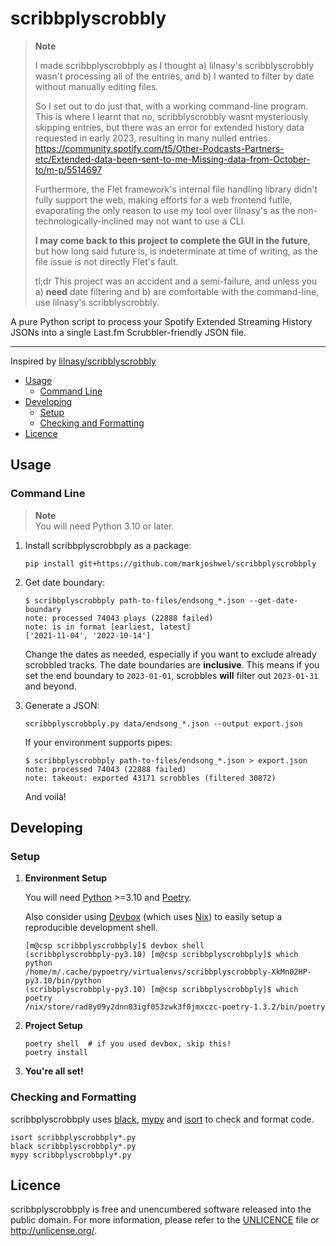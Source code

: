 # scribbplyscrobbly

> **Note**  
>
> I made scribbplyscrobbply as I thought a) lilnasy's scribblyscrobbly wasn't processing
> all of the entries, and b) I wanted to filter by date without manually editing files.
>
> So I set out to do just that, with a working command-line program. This is where I
> learnt that no, scribblyscrobbly wasnt mysteriously skipping entries, but there was an
> error for extended history data requested in early 2023, resulting in many nulled
> entries.  
> <https://community.spotify.com/t5/Other-Podcasts-Partners-etc/Extended-data-been-sent-to-me-Missing-data-from-October-to/m-p/5514697>
>
> Furthermore, the Flet framework's internal file handling library didn't fully support
> the web, making efforts for a web frontend futile, evaporating the only reason to use
> my tool over lilnasy's as the non-technologically-inclined may not want to use a CLI.  
>
> **I may come back to this project to complete the GUI in the future**, but how long
> said future is, is indeterminate at time of writing, as the file issue is not directly
> Flet's fault.
>
> tl;dr This project was an accident and a semi-failure, and unless you a) **need** date
> filtering and b) are comfortable with the command-line, use lilnasy's scribblyscrobbly.

A pure Python script to process your Spotify Extended Streaming History JSONs into a
single Last.fm Scrubbler-friendly JSON file.

---

Inspired by [lilnasy/scribblyscrobbly](https://github.com/lilnasy/scribblyscrobbly)

- [Usage](#usage)
    - [Command Line](#command-line)
- [Developing](#developing)
    - [Setup](#setup)
    - [Checking and Formatting](#checking-and-formatting)
- [Licence](#licence)

## Usage

<!-- 
### Static Web App

TODO
-->

### Command Line

> **Note**  
> You will need Python 3.10 or later.

1. Install scribbplyscrobbply as a package:

    ```
    pip install git+https://github.com/markjoshwel/scribbplyscrobbply
    ```

2. Get date boundary:

    ```
    $ scribbplyscrobbply path-to-files/endsong_*.json --get-date-boundary
    note: processed 74043 plays (22888 failed)
    note: is in format [earliest, latest]
    ['2021-11-04', '2022-10-14']
    ```

    Change the dates as needed, especially if you want to exclude already scrobbled
    tracks. The date boundaries are **inclusive**. This means if you set the end boundary
    to `2023-01-01`, scrobbles **will** filter out `2023-01-31` and beyond.

3. Generate a JSON:

    ```
    scribbplyscrobbply.py data/endsong_*.json --output export.json
    ```

    If your environment supports pipes:

    ```
    $ scribbplyscrobbply path-to-files/endsong_*.json > export.json
    note: processed 74043 (22888 failed)
    note: takeout: exported 43171 scrobbles (filtered 30872)
    ```

    And voilà!

## Developing

### Setup

1. **Environment Setup**

    You will need [Python](https://www.python.org/) >=3.10 and
    [Poetry](https://github.com/python-poetry/poetry).

    Also consider using [Devbox](https://github.com/jetpack-io/devbox) (which uses
    [Nix](https://nixos.org/)) to easily setup a reproducible development shell.

    ```
    [m@csp scribbplyscrobbply]$ devbox shell
    (scribbplyscrobbply-py3.10) [m@csp scribbplyscrobbply]$ which python
    /home/m/.cache/pypoetry/virtualenvs/scribbplyscrobbply-XkMn02HP-py3.10/bin/python
    (scribbplyscrobbply-py3.10) [m@csp scribbplyscrobbply]$ which poetry
    /nix/store/rad8y09y2dnn03igf053zwk3f0jmxczc-poetry-1.3.2/bin/poetry
    ```

2. **Project Setup**

    ```shell
    poetry shell  # if you used devbox, skip this!
    poetry install
    ```

3. **You're all set!**

### Checking and Formatting

scribbplyscrobbply uses [black](https://github.com/psf/black),
[mypy](https://github.com/python/mypy) and [isort](https://github.com/PyCQA/isort)
to check and format code.

```
isort scribbplyscrobbply*.py
black scribbplyscrobbply*.py
mypy scribbplyscrobbply*.py
```

<!-- 
### Deploying

1. **Build the static web app**
    
    ```
    flet publish scribbplyscrobbply-gui.py
    ```
-->

## Licence

scribbplyscrobbply is free and unencumbered software released into the public domain.
For more information, please refer to the [UNLICENCE](/UNLICENCE) file or
<http://unlicense.org/>.
